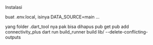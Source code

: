 Instalasi

buat .env.local, isinya
DATA_SOURCE=main
…

yang folder .dart_tool nya pak bisa dihapus
pub get
pub add connectivity_plus
dart run build_runner build lib/ --delete-conflicting-outputs
